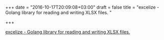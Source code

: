 +++
date = "2016-10-17T20:09:08+03:00"
draft = false
title = "excelize - Golang library for reading and writing XLSX files. "

+++

<p><a href="https://t.co/sk3idP7S84">excelize - Golang library for reading and writing XLSX files. </a></p>
